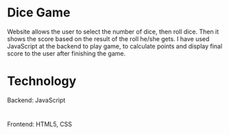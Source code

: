 # Dice Game
Website allows the user to select the number of dice, then roll dice. Then it shows the score based on the result of the roll he/she gets. I have used JavaScript at the backend to play game, to calculate points and display final score to the user after finishing the game.

# Technology
Backend: JavaScript
# 
Frontend: HTML5, CSS

